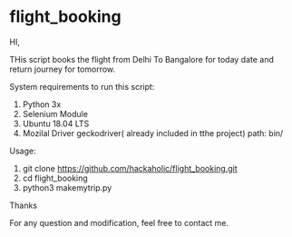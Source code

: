 # flight_booking

HI,

THis script books the flight from Delhi To Bangalore for today date and return journey for tomorrow.

System requirements to run this script:
1) Python 3x
2) Selenium Module
3) Ubuntu 18.04 LTS
4) Mozilal Driver geckodriver( already included in tthe project) path: bin/

Usage: 
1) git clone https://github.com/hackaholic/flight_booking.git
2) cd flight_booking
3) python3 makemytrip.py

Thanks

For any question and modification, feel free to contact me.
